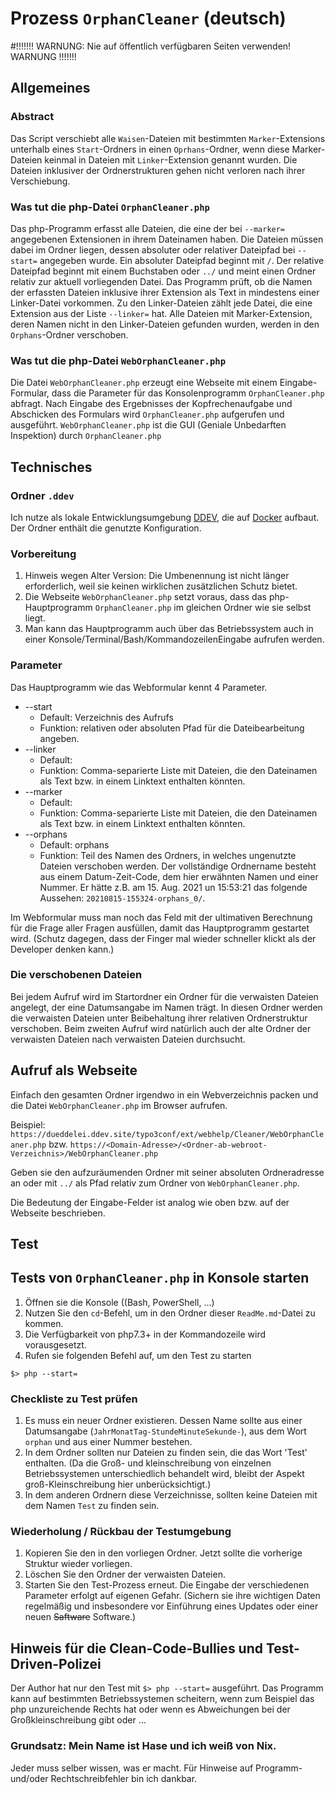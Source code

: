 # Prozess `OrphanCleaner` (deutsch)
#!!!!!!! WARNUNG: Nie auf öffentlich verfügbaren Seiten verwenden! WARNUNG !!!!!!!

## Allgemeines
### Abstract
Das Script verschiebt alle `Waisen`-Dateien mit bestimmten `Marker`-Extensions unterhalb eines `Start`-Ordners in einen `Oprhans`-Ordner,
wenn diese Marker-Dateien keinmal in Dateien mit `Linker`-Extension genannt wurden.
Die Dateien inklusiver der Ordnerstrukturen gehen nicht verloren nach ihrer Verschiebung.

### Was tut die php-Datei `OrphanCleaner.php`
Das php-Programm erfasst alle Dateien, die eine der bei `--marker=` angegebenen Extensionen in ihrem Dateinamen haben.
Die Dateien müssen dabei im Ordner liegen, dessen absoluter oder relativer Dateipfad bei `--start=` angegeben wurde.
Ein absoluter Dateipfad beginnt mit `/`. Der relative Dateipfad beginnt mit einem Buchstaben oder `../` und meint einen Ordner relativ zur aktuell vorliegenden Datei.
Das Programm prüft, ob die Namen der erfassten Dateien inklusive ihrer Extension als Text in mindestens einer Linker-Datei vorkommen.
Zu den Linker-Dateien zählt jede Datei, die eine Extension aus der Liste `--linker=` hat.
Alle Dateien mit Marker-Extension, deren Namen nicht in den Linker-Dateien gefunden wurden, werden in den `Orphans`-Ordner verschoben.

### Was tut die php-Datei `WebOrphanCleaner.php`
Die Datei `WebOrphanCleaner.php` erzeugt eine Webseite mit einem Eingabe-Formular,
dass die Parameter für das Konsolenprogramm `OrphanCleaner.php` abfragt.
Nach Eingabe des Ergebnisses der Kopfrechenaufgabe und Abschicken des Formulars
wird `OrphanCleaner.php` aufgerufen und ausgeführt.
`WebOrphanCleaner.php` ist die GUI (Geniale Unbedarften Inspektion) durch `OrphanCleaner.php`

## Technisches
### Ordner `.ddev`
Ich nutze als lokale Entwicklungsumgebung [DDEV](https://ddev.readthedocs.io/en/stable/), die auf [Docker](https://www.docker.com/products/docker-desktop) aufbaut.
Der Ordner enthält die genutzte Konfiguration.

### Vorbereitung
1. Hinweis wegen Alter Version: Die Umbenennung ist nicht länger erforderlich, weil sie keinen wirklichen zusätzlichen Schutz bietet.
2. Die Webseite `WebOrphanCleaner.php` setzt voraus, dass das php-Hauptprogramm `OrphanCleaner.php` im gleichen Ordner wie sie selbst liegt.
3. Man kann das Hauptprogramm auch über das Betriebssystem auch in einer Konsole/Terminal/Bash/KommandozeilenEingabe aufrufen werden.

### Parameter
Das Hauptprogramm wie das Webformular kennt 4 Parameter.
* --start
  * Default: Verzeichnis des Aufrufs
  * Funktion: relativen oder absoluten Pfad für die Dateibearbeitung angeben.
* --linker
    * Default:
    * Funktion: Comma-separierte Liste mit Dateien, die den Dateinamen als Text bzw. in einem Linktext enthalten könnten.
* --marker
    * Default:
    * Funktion: Comma-separierte Liste mit Dateien, die den Dateinamen als Text bzw. in einem Linktext enthalten könnten.
* --orphans
    * Default: orphans
    * Funktion: Teil des Namen des Ordners, in welches ungenutzte Dateien verschoben werden.
      Der vollständige Ordnername besteht aus einem Datum-Zeit-Code, dem hier erwähnten Namen und einer Nummer.
      Er hätte z.B. am 15. Aug. 2021 un 15:53:21 das folgende Aussehen: `20210815-155324-orphans_0/`.

Im Webformular muss man noch das Feld mit der ultimativen Berechnung für die Frage aller Fragen ausfüllen, damit das Hauptprogramm gestartet wird. (Schutz dagegen, dass der Finger mal wieder schneller klickt als der Developer denken kann.)

### Die verschobenen Dateien
Bei jedem Aufruf wird im Startordner ein Ordner für die verwaisten Dateien angelegt, der eine Datumsangabe im Namen trägt.
In diesen Ordner werden die verwaisten Dateien unter Beibehaltung ihrer relativen Ordnerstruktur verschoben.
Beim zweiten Aufruf wird natürlich auch der alte Ordner der verwaisten Dateien nach verwaisten Dateien durchsucht.


## Aufruf als Webseite
Einfach den gesamten Ordner irgendwo in ein Webverzeichnis packen und die Datei `WebOrphanCleaner.php` im Browser aufrufen.

Beispiel:
`https://dueddelei.ddev.site/typo3conf/ext/webhelp/Cleaner/WebOrphanCleaner.php`
bzw. `https://<Domain-Adresse>/<Ordner-ab-webroot-Verzeichnis>/WebOrphanCleaner.php`

Geben sie den aufzuräumenden Ordner mit seiner absoluten Ordneradresse an oder mit `../` als Pfad relativ zum Ordner von `WebOrphanCleaner.php`.

Die Bedeutung der Eingabe-Felder ist analog wie oben bzw. auf der Webseite beschrieben.

## Test
## Tests von `OrphanCleaner.php` in Konsole starten
1. Öffnen sie die Konsole ((Bash, PowerShell, ...)
2. Nutzen Sie den `cd`-Befehl, um in den Ordner dieser `ReadMe.md`-Datei zu kommen.
3. Die Verfügbarkeit von php7.3+ in der Kommandozeile wird vorausgesetzt.
4. Rufen sie folgenden Befehl auf, um den Test zu starten
```
$> php --start=
```

### Checkliste zu Test prüfen
1. Es muss ein neuer Ordner existieren. Dessen Name sollte aus einer Datumsangabe (`JahrMonatTag-StundeMinuteSekunde-`),
aus dem Wort `orphan` und aus einer Nummer bestehen.
2. In dem Ordner sollten nur Dateien zu finden sein, die das Wort 'Test' enthalten.
   (Da die Groß- und kleinschreibung von einzelnen Betriebssystemen unterschiedlich behandelt wird, bleibt der Aspekt groß-Kleinschreibung hier unberücksichtigt.)
3. In dem anderen Ordnern diese Verzeichnisse, sollten keine Dateien mit dem Namen `Test` zu finden sein.

### Wiederholung / Rückbau der Testumgebung
1. Kopieren Sie den in den vorliegen Ordner.
   Jetzt sollte die vorherige Struktur wieder vorliegen.
2. Löschen Sie den Ordner der verwaisten Dateien.
3. Starten Sie den Test-Prozess erneut. Die Eingabe der verschiedenen Parameter erfolgt auf eigenen Gefahr.
   (Sichern sie ihre wichtigen Daten regelmäßig und insbesondere vor Einführung eines Updates oder einer neuen ~~Saftware~~ Software.)

## Hinweis für die Clean-Code-Bullies und Test-Driven-Polizei
Der Author hat nur den Test mit ``$> php --start=`` ausgeführt.
Das Programm kann auf bestimmten Betriebssystemen scheitern, wenn zum Beispiel das php unzureichende Rechts hat oder wenn es Abweichungen bei der Großkleinschreibung gibt oder ...
### Grundsatz: Mein Name ist Hase und ich weiß von Nix.
Jeder muss selber wissen, was er macht.
Für Hinweise auf Programm- und/oder Rechtschreibfehler bin ich dankbar.

